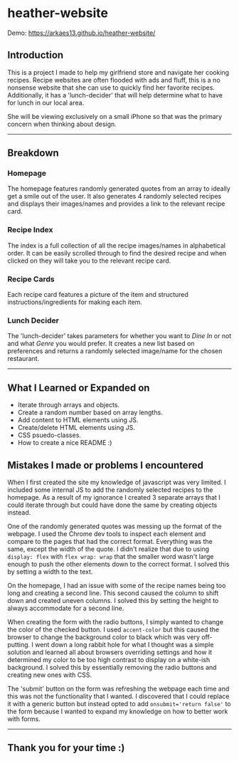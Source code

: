 # heather-website

Demo: https://arkaes13.github.io/heather-website/

## Introduction
This is a project I made to help my girlfriend store and navigate her cooking recipes. Recipe websites are often flooded with ads and fluff, this is a no nonsense website that she can use to quickly find her favorite recipes. Additionally, it has a 'lunch-decider' that will help determine what to have for lunch in our local area. 

She will be viewing exclusively on a small iPhone so that was the primary concern when thinking about design.

---

## Breakdown

### Homepage
The homepage features randomly generated quotes from an array to ideally get a smile out of the user. It also generates 4 randomly selected recipes and displays their images/names and provides a link to the relevant recipe card.

### Recipe Index
The index is a full collection of all the recipe images/names in alphabetical order. It can be easily scrolled through to find the desired recipe and when clicked on they will take you to the relevant recipe card.

### Recipe Cards
Each recipe card features a picture of the item and structured instructions/ingredients for making each item.

### Lunch Decider
The 'lunch-decider' takes parameters for whether you want to *Dine In* or not and what *Genre* you would prefer. It creates a new list based on preferences and returns a randomly selected image/name for the chosen restaurant. 

---

## What I Learned or Expanded on
- Iterate through arrays and objects.
- Create a random number based on array lengths.
- Add content to HTML elements using JS.
- Create/delete HTML elements using JS.
- CSS psuedo-classes.
- How to create a nice README :)

## Mistakes I made or problems I encountered
When I first created the site my knowledge of javascript was very limited. I included some internal JS to add the randomly selected recipes to the homepage. As a result of my ignorance I created 3 separate arrays that I could iterate through but could have done the same by creating objects instead.

One of the randomly generated quotes was messing up the format of the webpage. I used the Chrome dev tools to inspect each element and compare to the pages that had the correct format. Everything was the same, except the width of the quote. I didn't realize that due to using `display: flex` with `flex wrap: wrap` that the smaller word wasn't large enough to push the other elements down to the correct format. I solved this by setting a width to the text.

On the homepage, I had an issue with some of the recipe names being too long and creating a second line. This second caused the column to shift down and created uneven columns. I solved this by setting the height to always accommodate for a second line.

When creating the form with the radio buttons, I simply wanted to change the color of the checked button. I used `accent-color` but this caused the browser to change the background color to black which was very off-putting. I went down a long rabbit hole for what I thought was a simple solution and learned all about browsers overriding settings and how it determined my color to be too high contrast to display on a white-ish background. I solved this by essentially removing the radio buttons and creating new ones with CSS.

The 'submit' button on the form was refreshing the webpage each time and this was not the functionality that I wanted. I discovered that I could replace it with a generic button but instead opted to add `onsubmit='return false'` to the form because I wanted to expand my knowledge on how to better work with forms.

---

## Thank you for your time :)